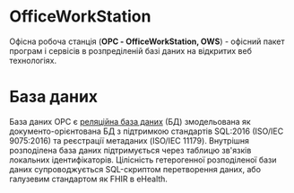 # OfficeWorkStation
Офісна робоча станція (**ОРС - OfficeWorkStation, OWS**) - офісний пакет програм і сервісів в розпреділеній базі даних на відкритих веб технологіях.

# База даних
База даних ОРС є [реляційна база даних](https://uk.wikipedia.org/wiki/Реляційна_база_даних) (БД) змодельована як документо-орієнтована БД з підтримкою стандартів SQL:2016 (ISO/IEC 9075:2016) та реєстрації метаданих (ISO/IEC 11179). Внутрішня розподілена база даних підтримується через таблицю зв'язків локальних ідентифікаторів. Цілісність гетерогенної розподіленої бази даних супроводжується SQL-скриптом перетворення даних, або галузевим стандартом як FHIR в eHealth.
